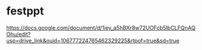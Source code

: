 # festppt
https://docs.google.com/document/d/1iey_a5hBXr8w72UOFcb5lbCLFQnAQOhu/edit?usp=drive_link&ouid=106777224765462329225&rtpof=true&sd=true
